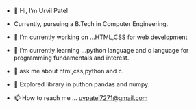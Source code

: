 - 👋 Hi, I’m Urvil Patel 
- Currently, pursuing a B.Tech in Computer Engineering.
- 👀 I’m currently working on ...HTML,CSS for web development 
- 🌱 I’m currently learning ...python language and c language for programming fundamentals and interest.
- 💬 ask me about html,css,python and c.
- 🔭 Explored library in puthon pandas and numpy.



- 📫 How to reach me ... uvpatel7271@gmail.com


<!---
uvpatel/uvpatel is a ✨ special ✨ repository because its `README.md` (this file) appears on your GitHub profile.
You can click the Preview link to take a look at your changes.
--->
